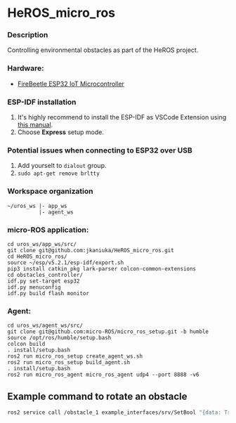 # HeROS_micro_ros

### Description
Controlling environmental obstacles as part of the HeROS project.


### Hardware:
* [FireBeetle ESP32 IoT Microcontroller](https://www.dfrobot.com/product-1590.html)


### ESP-IDF installation
1. It's highly recommend to install the ESP-IDF as VSCode Extension using [this manual](https://github.com/espressif/vscode-esp-idf-extension/blob/master/docs/tutorial/install.md).
2. Choose **Express** setup mode.

### Potential issues when connecting to ESP32 over USB
1. Add yourselt to `dialout` group.
2. `sudo apt-get remove brltty`

### Workspace organization
```
~/uros_ws |- app_ws
          |- agent_ws

```

### micro-ROS application:
```
cd uros_ws/app_ws/src/
git clone git@github.com:jkaniuka/HeROS_micro_ros.git
cd HeROS_micro_ros/
source ~/esp/v5.2.1/esp-idf/export.sh
pip3 install catkin_pkg lark-parser colcon-common-extensions
cd obstacles_controller/
idf.py set-target esp32
idf.py menuconfig
idf.py build flash monitor
```

### Agent:
```
cd uros_ws/agent_ws/src/
git clone git@github.com:micro-ROS/micro_ros_setup.git -b humble
source /opt/ros/humble/setup.bash
colcon build
. install/setup.bash
ros2 run micro_ros_setup create_agent_ws.sh
ros2 run micro_ros_setup build_agent.sh
. install/setup.bash
ros2 run micro_ros_agent micro_ros_agent udp4 --port 8888 -v6
```

## Example command to rotate an obstacle
```bash
ros2 service call /obstacle_1 example_interfaces/srv/SetBool "{data: True}"
```

